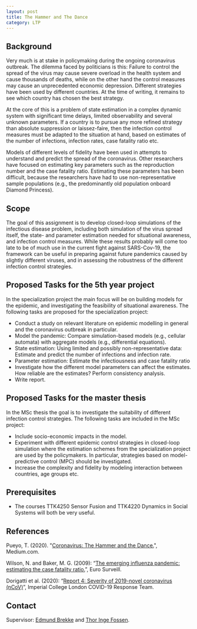 ```yaml
---
layout: post
title: The Hammer and The Dance
category: LTP
---
```

## Background

Very much is at stake in policymaking during the ongoing coronavirus outbreak. The dilemma faced by politicians is this: Failure to control the spread of the virus may cause severe overload in the health system and cause thousands of deaths, while on the other hand the control measures may cause an unprecedented economic depression. Different strategies have been used by different countries. At the time of writing, it remains to see which country has chosen the best strategy. 

At the core of this is a problem of state estimation in a complex dynamic system with significant time delays, limited observability and several unknown parameters. If a country is to pursue any more refined strategy than absolute suppression or laissez-faire, then the infection control measures must be adapted to the situation at hand, based on estimates of the number of infections, infection rates, case fatality ratio etc. 

Models of different levels of fidelity have been used in attempts to understand and predict the spread of the coronavirus. Other researchers have focused on estimating key parameters such as the reproduction number and the case fatality ratio. Estimating these parameters has been difficult, because the researchers have had to use non-representative sample populations (e.g., the predominantly old population onboard Diamond Princess). 


## Scope

The goal of this assignment is to develop closed-loop simulations of the infectious disease problem, including both simulation of the virus spread itself, the state- and parameter estimation needed for situational awareness, and infection control measures. 
While these results probably will come too late to be of much use in the current fight against SARS-Cov-19, the framework can be useful in preparing against future pandemics caused by slightly different viruses, and in assessing the robustness of the different infection control strategies. 

## Proposed Tasks for the 5th year project

In the specialization project the main focus will be on building models for the epidemic, and investigating the feasibility of situational awareness. 
The following tasks are proposed for the specialization project: 

* Conduct a study on relevant literature on epidemic modelling in general and the coronavirus outbreak in particular.
* Model the pandemic: Compare simulation-based models (e.g., cellular automata) with aggregate models (e.g., differential equations). 
* State estimation: Using limited and possibly non-representative data: Estimate and predict the number of infections and infection rate. 
* Parameter estimation: Estimate the infectiousness and case fatality ratio
* Investigate how the different model parameters can affect the estimates. How reliable are the estimates? Perform consistency analysis.
* Write report.

## Proposed Tasks for the master thesis

In the MSc thesis the goal is to investigate the suitability of different infection control strategies. The following tasks are included in the MSc project:

* Include socio-economic impacts in the model. 
* Experiment with different epidemic control strategies in closed-loop simulation where the estimation schemes from the specialization project are used by the policymakers. In particular, strategies based on model-predictive control (MPC) should be investigated. 
* Increase the complexity and fidelity by modeling interaction between countries, age groups etc.  


## Prerequisites

- The courses TTK4250 Sensor Fusion and TTK4220 Dynamics in Social Systems will both be very useful. 

## References
Pueyo, T. (2020). "[Coronavirus: The Hammer and the Dance.][Pueyo2020]", Medium.com.

Wilson, N. and Baker, M. G. (2009): “[The emerging influenza pandemic: estimating the case fatality ratio.][Wilson2009]”, Euro Surveill.

Dorigatti et al. (2020): “[Report 4: Severity of 2019-novel coronavirus (nCoV)][Dorigatti2020]”, Imperial College London COVID-19 Response Team.


## Contact

Supervisor: [Edmund Brekke] and [Thor Inge Fossen]. 

[Edmund Brekke]: https://www.ntnu.edu/employees/edmund.brekke
[Pueyo2020]: https://medium.com/@tomaspueyo/coronavirus-the-hammer-and-the-dance-be9337092b56
[Wilson2009]: https://www.ncbi.nlm.nih.gov/pubmed/19573509
[Dorigatti2020]: https://www.imperial.ac.uk/media/imperial-college/medicine/sph/ide/gida-fellowships/Imperial-College-COVID19-severity-10-02-2020.pdf
[Trond Andresen]: https://www.ntnu.edu/employees/trond.andresen
[Thor Inge Fossen]: https://www.ntnu.edu/employees/thor.fossen
[Adil Rasheed]: www.ntnu.edu/employees/adil.rasheed

